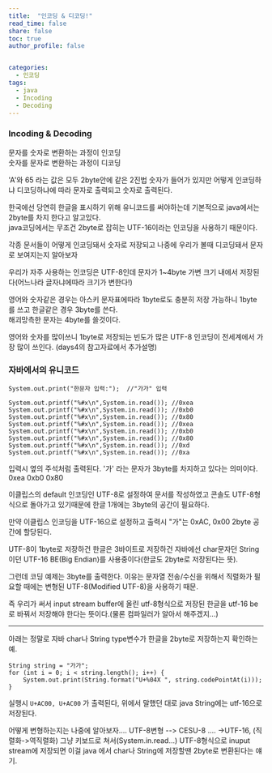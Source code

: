 ```yaml
---
title:  "인코딩 & 디코딩!"
read_time: false
share: false
toc: true
author_profile: false


categories:
  - 인코딩
tags:
  - java
  - Incoding
  - Decoding
---
```



### Incoding & Decoding

문자를 숫자로 변환하는 과정이 인코딩  
숫자를 문자로 변환하는 과정이 디코딩  

'A'와 65 라는 값은 모두 2byte안에 같은 2진법 숫자가 들어가 있지만
어떻게 인코딩하냐 디코딩하냐에 따라 문자로 출력되고 숫자로 출력된다.

한국에선 당연히 한글을 표시하기 위해 유니코드를 써야하는데 기본적으로 java에서는 2byte를 차지 한다고 알고있다.  
java코딩에서는 무조건 2byte로 잡히는 UTF-16이라는 인코딩을 사용하기 때문이다.  

각종 문서들이 어떻게 인코딩돼서 숫자로 저장되고
나중에 우리가 볼때 디코딩돼서 문자로 보여지는지 알아보자  

우리가 자주 사용하는 인코딩은 UTF-8인데 문자가 1~4byte 가변 크기 내에서 저장된다(어느나라 글자냐에따라 크기가 변한다!)  

영어와 숫자같은 경우는 아스키 문자표에따라 1byte로도 충분히 저장 가능하니 1byte를 쓰고 한글같은 경우 3byte를 쓴다.  
해괴망측한 문자는 4byte를 쓸것이다.  


영어와 숫자를 많이쓰니 1byte로 저장되는 빈도가 많은 UTF-8 인코딩이 전세계에서 가장 많이 쓰인다. (days4의 참고자료에서 추가설명)


### 자바에서의 유니코드

```
System.out.print("한문자 입력:");  //"가가" 입력
				
System.out.printf("%#x\n",System.in.read()); //0xea
System.out.printf("%#x\n",System.in.read()); //0xb0
System.out.printf("%#x\n",System.in.read()); //0x80
System.out.printf("%#x\n",System.in.read()); //0xea
System.out.printf("%#x\n",System.in.read()); //0xb0
System.out.printf("%#x\n",System.in.read()); //0x80
System.out.printf("%#x\n",System.in.read()); //0xd
System.out.printf("%#x\n",System.in.read()); //0xa
```
입력시 옆의 주석처럼 출력된다. '가' 라는 문자가 3byte를 차지하고 있다는 의미이다. 0xea 0xb0 0x80  

이클립스의 default 인코딩인 UTF-8로 설정하여 문서를 작성하였고 콘솔도
UTF-8형식으로 돌아가고 있기때문에 한글 1개에는 3byte의 공간이 필요하다.  

만약 이클립스 인코딩을 UTF-16으로 설정하고 출력시 "가"는 0xAC, 0x00
2byte 공간에 할당된다.

UTF-8이 1byte로 저장하건 한글은 3바이트로 저장하건 자바에선 char문자던 String이던 UTF-16 BE(Big Endian)를 사용중이다(한글도 2byte로 저장된다는 뜻).  

그런데 코딩 예제는 3byte를 출력한다. 이유는 문자열 전송/수신을 위해서 직렬화가 필요할 때에는 변형된 UTF-8(Modified UTF-8)을 사용하기 때문.  

즉 우리가 써서 input stream buffer에 올린 utf-8형식으로 저장된 한글을
utf-16 be로 바꿔서 저장해야 한다는 뜻이다.(물론 컴파일러가 알아서 해주겠지...)

---

아래는 정말로 자바 char나 String type변수가 한글을 2byte로 저장하는지 확인하는 예.

``` 
String string = "가가";  
for (int i = 0; i < string.length(); i++) {  
    System.out.print(String.format("U+%04X ", string.codePointAt(i)));
}
```
실행시 ```U+AC00, U+AC00``` 가 출력된다, 위에서 말했던 대로 java String에는
utf-16으로 저장된다.

어떻게 변형하는지는 나중에 알아보자....
UTF-8변형 --> CESU-8 .... ->UTF-16,   (직렬화->역직렬화)
그냥 키보드로 쳐서(System.in.read...) UTF-8형식으로 inuput stream에 저장되면 이걸 java 에서 char나 String에 저장할땐 2byte로 변환된다는 얘기.
